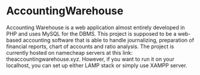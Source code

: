# AccountingWarehouse
Accounting Warehouse is a web application almost entirely developed in PHP and uses MySQL for the DBMS. This project is supposed to be a web-based accounting software that is able to handle journalizing, preparation of financial reports, chart of accounts and ratio analysis. 
The project is currently hosted on namecheap servers at this link: theaccountingwarehouse.xyz. However, if you want to run it on your localhost, you can set up either LAMP stack or simply use XAMPP server.  

